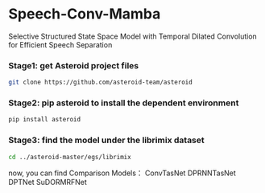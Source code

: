 # Speech-Conv-Mamba
Selective Structured State Space Model with Temporal Dilated Convolution for Efficient Speech Separation

###  Stage1: get Asteroid project files
```bash
git clone https://github.com/asteroid-team/asteroid
```


###  Stage2: pip asteroid to install the dependent environment
```bash
pip install asteroid
```

###  Stage3: find  the model under the librimix dataset
```bash
cd ../asteroid-master/egs/librimix
```
now, you can find Comparison Models：
ConvTasNet
DPRNNTasNet
DPTNet
SuDORMRFNet
